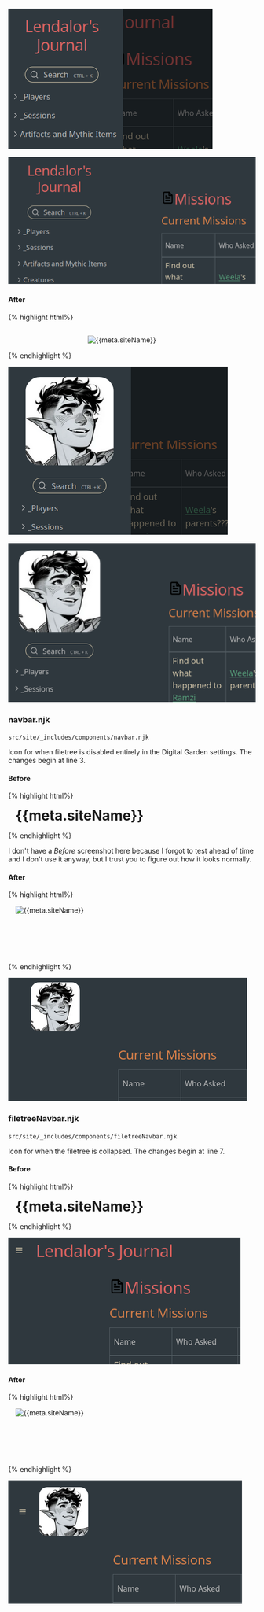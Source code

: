 
![](assets/images/cbfdbdeb471b7eb3a7382ce6b42e8256.png)

![](assets/images/45f4fa3f2b7d7bd3a2aae6318b73411c.png)

#### After

{% highlight  html%}
	<div style="display: flex; justify-content: center;">
		<a href="/" style="text-decoration: none;">
			<img src='/img/favicon.svg'
				alt="{{meta.siteName}}"
				style="max-width: 100%; width: 180px; height: auto; margin: 15px !important; display: block;">
		</a>
	</div>
{% endhighlight %}

![](assets/images/21bab61a18fb1eb9e8dac7873b0b5e62.png)

![](assets/images/3fa58e803f23e7eafe742069fff9b13b.png)

### navbar.njk

`src/site/_includes/components/navbar.njk`

Icon for when filetree is disabled entirely in the Digital Garden settings. The changes begin at line 3.

#### Before

{% highlight  html%}
<div class="navbar-inner">
	<a href="/" style="text-decoration: none;">
		<h1 style="margin: 15px !important;">{{meta.siteName}}</h1>
	</a>
</div>
{% endhighlight %}

I don't have a *Before* screenshot here because I forgot to test ahead of time and I don't use it anyway, but I trust you to figure out how it looks normally.

#### After

{% highlight  html%}
<div class="navbar-inner">
	<a href="/" style="text-decoration: none;">
		<img src='/img/favicon.svg'
			alt="{{meta.siteName}}"
			style="max-height: 100%; height: 100px; width: auto; margin: 15px !important; display: block;">
	</a>
</div>
{% endhighlight %}

![](assets/images/bc95812fc11fcc38cd6bb9379dbead64.png)

### filetreeNavbar.njk

`src/site/_includes/components/filetreeNavbar.njk`

Icon for when the filetree is collapsed. The changes begin at line 7.

#### Before

{% highlight  html%}
<a href="/" style="text-decoration: none;">
	<h1 style="margin: 15px !important;">{{meta.siteName}}</h1>
</a>
{% endhighlight %}

![](assets/images/2b16e73fef2eb9532f114085fe0936b6.png)

#### After

{% highlight  html%}
	<a href="/" style="text-decoration: none;">
		<img src='/img/favicon.svg'
			alt="{{meta.siteName}}"
			style="max-height: 100%; height: 100px; width: auto; margin: 15px !important; display: block;">
	</a>
{% endhighlight %}

![](assets/images/993bbbd765f16db0b031af2c64c00439.png)